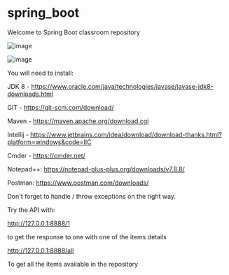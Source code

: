 # spring_boot
Welcome to  Spring Boot classroom repository


![image](https://user-images.githubusercontent.com/29695491/119986918-570a9400-bfbc-11eb-9e43-b6d610d192be.png)


![image](https://user-images.githubusercontent.com/29695491/119985600-c3849380-bfba-11eb-88e7-86894ab7012d.png)


You will need to install:

JDK 8 - https://www.oracle.com/java/technologies/javase/javase-jdk8-downloads.html

GIT - https://git-scm.com/download/

Maven - https://maven.apache.org/download.cgi

Intellij - https://www.jetbrains.com/idea/download/download-thanks.html?platform=windows&code=IIC

Cmder - https://cmder.net/

Notepad++: https://notepad-plus-plus.org/downloads/v7.8.8/

Postman: https://www.postman.com/downloads/


Don't forget to handle / throw exceptions on the right way.

Try the API with:

http://127.0.0.1:8888/1

to get the response to one with one of the items details

http://127.0.0.1:8888/all

To get all the items available in the repository
